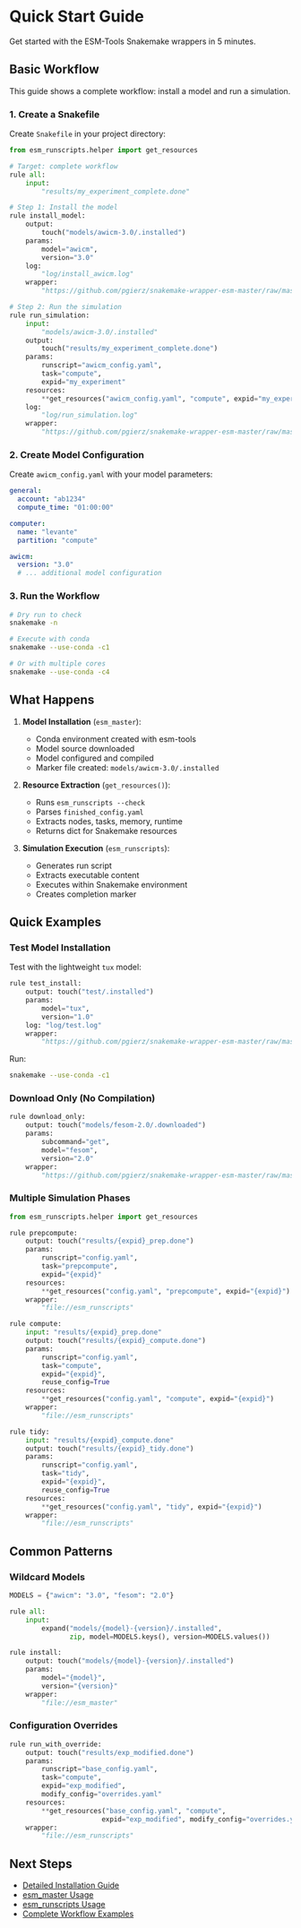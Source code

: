 # Quick Start Guide

Get started with the ESM-Tools Snakemake wrappers in 5 minutes.

## Basic Workflow

This guide shows a complete workflow: install a model and run a simulation.

### 1. Create a Snakefile

Create `Snakefile` in your project directory:

```python
from esm_runscripts.helper import get_resources

# Target: complete workflow
rule all:
    input:
        "results/my_experiment_complete.done"

# Step 1: Install the model
rule install_model:
    output:
        touch("models/awicm-3.0/.installed")
    params:
        model="awicm",
        version="3.0"
    log:
        "log/install_awicm.log"
    wrapper:
        "https://github.com/pgierz/snakemake-wrapper-esm-master/raw/master/esm_master"

# Step 2: Run the simulation
rule run_simulation:
    input:
        "models/awicm-3.0/.installed"
    output:
        touch("results/my_experiment_complete.done")
    params:
        runscript="awicm_config.yaml",
        task="compute",
        expid="my_experiment"
    resources:
        **get_resources("awicm_config.yaml", "compute", expid="my_experiment")
    log:
        "log/run_simulation.log"
    wrapper:
        "https://github.com/pgierz/snakemake-wrapper-esm-master/raw/master/esm_runscripts"
```

### 2. Create Model Configuration

Create `awicm_config.yaml` with your model parameters:

```yaml
general:
  account: "ab1234"
  compute_time: "01:00:00"

computer:
  name: "levante"
  partition: "compute"

awicm:
  version: "3.0"
  # ... additional model configuration
```

### 3. Run the Workflow

```bash
# Dry run to check
snakemake -n

# Execute with conda
snakemake --use-conda -c1

# Or with multiple cores
snakemake --use-conda -c4
```

## What Happens

1. **Model Installation** (`esm_master`):
   - Conda environment created with esm-tools
   - Model source downloaded
   - Model configured and compiled
   - Marker file created: `models/awicm-3.0/.installed`

2. **Resource Extraction** (`get_resources()`):
   - Runs `esm_runscripts --check`
   - Parses `finished_config.yaml`
   - Extracts nodes, tasks, memory, runtime
   - Returns dict for Snakemake resources

3. **Simulation Execution** (`esm_runscripts`):
   - Generates run script
   - Extracts executable content
   - Executes within Snakemake environment
   - Creates completion marker

## Quick Examples

### Test Model Installation

Test with the lightweight `tux` model:

```python
rule test_install:
    output: touch("test/.installed")
    params:
        model="tux",
        version="1.0"
    log: "log/test.log"
    wrapper:
        "https://github.com/pgierz/snakemake-wrapper-esm-master/raw/master/esm_master"
```

Run:
```bash
snakemake --use-conda -c1
```

### Download Only (No Compilation)

```python
rule download_only:
    output: touch("models/fesom-2.0/.downloaded")
    params:
        subcommand="get",
        model="fesom",
        version="2.0"
    wrapper:
        "https://github.com/pgierz/snakemake-wrapper-esm-master/raw/master/esm_master"
```

### Multiple Simulation Phases

```python
from esm_runscripts.helper import get_resources

rule prepcompute:
    output: touch("results/{expid}_prep.done")
    params:
        runscript="config.yaml",
        task="prepcompute",
        expid="{expid}"
    resources:
        **get_resources("config.yaml", "prepcompute", expid="{expid}")
    wrapper:
        "file://esm_runscripts"

rule compute:
    input: "results/{expid}_prep.done"
    output: touch("results/{expid}_compute.done")
    params:
        runscript="config.yaml",
        task="compute",
        expid="{expid}",
        reuse_config=True
    resources:
        **get_resources("config.yaml", "compute", expid="{expid}")
    wrapper:
        "file://esm_runscripts"

rule tidy:
    input: "results/{expid}_compute.done"
    output: touch("results/{expid}_tidy.done")
    params:
        runscript="config.yaml",
        task="tidy",
        expid="{expid}",
        reuse_config=True
    resources:
        **get_resources("config.yaml", "tidy", expid="{expid}")
    wrapper:
        "file://esm_runscripts"
```

## Common Patterns

### Wildcard Models

```python
MODELS = {"awicm": "3.0", "fesom": "2.0"}

rule all:
    input:
        expand("models/{model}-{version}/.installed",
               zip, model=MODELS.keys(), version=MODELS.values())

rule install:
    output: touch("models/{model}-{version}/.installed")
    params:
        model="{model}",
        version="{version}"
    wrapper:
        "file://esm_master"
```

### Configuration Overrides

```python
rule run_with_override:
    output: touch("results/exp_modified.done")
    params:
        runscript="base_config.yaml",
        task="compute",
        expid="exp_modified",
        modify_config="overrides.yaml"
    resources:
        **get_resources("base_config.yaml", "compute",
                       expid="exp_modified", modify_config="overrides.yaml")
    wrapper:
        "file://esm_runscripts"
```

## Next Steps

- [Detailed Installation Guide](installation.md)
- [esm_master Usage](esm_master_usage.md)
- [esm_runscripts Usage](esm_runscripts_usage.md)
- [Complete Workflow Examples](complete_workflow.md)
